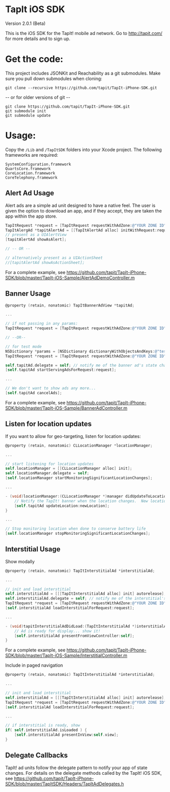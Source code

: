 TapIt iOS SDK
=============

Version 2.0.1 (Beta)

This is the iOS SDK for the TapIt! mobile ad network.  Go to http://tapit.com/ for more details and to sign up.

Get the code:
=============

This project includes JSONKit and Reachability as a git submodules.  Make sure you pull down submodules when cloning:

````
git clone --recursive https://github.com/tapit/TapIt-iPhone-SDK.git
````
-- or for older versions of git --
````
git clone https://github.com/tapit/TapIt-iPhone-SDK.git
git submodule init
git submodule update
````

Usage:
======
Copy the ```/Lib``` and ```/TapItSDK``` folders into your Xcode project.  The following frameworks are required:
````
SystemConfiguration.framework
QuartsCore.framework
CoreLocation.framework
CoreTelephony.framework
````

Alert Ad Usage
--------------
Alert ads are a simple ad unit designed to have a native feel.  The user is given the option to download an app, and if they accept, they are taken the app within the app store.

````objective-c
TapItRequest *request = [TapItRequest requestWithAdZone:@"YOUR ZONE ID"];
TapItAlergAd *tapitAlertAd = [[TapItAlertAd alloc] initWithRequest:request];
// present as a UIAlertView
[tapitAlertAd showAsAlert];

// -- OR --

// alternatively present as a UIActionSheet
//[tapitAlertAd showAsActionSheet];
````

For a complete example, see https://github.com/tapit/TapIt-iPhone-SDK/blob/master/TapIt-iOS-Sample/AlertAdDemoController.m


Banner Usage
------------
````objective-c
@property (retain, nonatomic) TapItBannerAdView *tapitAd;

...

// if not passing in any params:
TapItRequest *request = [TapItRequest requestWithAdZone:@"YOUR ZONE ID"];

// --OR--

// for test mode
NSDictionary *params = [NSDictionary dictionaryWithObjectsAndKeys:@"test", @"mode", nil];
TapItRequest *request = [TapItRequest requestWithAdZone:@"YOUR ZONE ID" andCustomParameters:params];

self.tapitAd.delegate = self; // notify me of the banner ad's state changes
[self.tapitAd startServingAdsForRequest:request];

...

// We don't want to show ads any more...
[self.tapitAd cancelAds];
````

For a complete example, see https://github.com/tapit/TapIt-iPhone-SDK/blob/master/TapIt-iOS-Sample/BannerAdController.m


Listen for location updates
---------------------------
If you want to allow for geo-targeting, listen for location updates:
````objective-c
@property (retain, nonatomic) CLLocationManager *locationManager;

...

// start listening for location updates
self.locationManager = [[CLLocationManager alloc] init];
self.locationManager.delegate = self;
[self.locationManager startMonitoringSignificantLocationChanges];

...

- (void)locationManager:(CLLocationManager *)manager didUpdateToLocation:(CLLocation *)newLocation fromLocation:(CLLocation *)oldLocation {
    // Notify the TapIt! banner when the location changes.  New location will be used the next time an ad is requested
    [self.tapitAd updateLocation:newLocation];
}

...

// Stop monitoring location when done to conserve battery life
[self.locationManager stopMonitoringSignificantLocationChanges];
````



Interstitial Usage
------------------
Show modally
````objective-c
@property (retain, nonatomic) TapItInterstitialAd *interstitialAd;

...

// init and load interstitial
self.interstitialAd = [[[TapItInterstitialAd alloc] init] autorelease];
self.interstitialAd.delegate = self; // notify me of the interstitial's state changes
TapItRequest *request = [TapItRequest requestWithAdZone:@"YOUR ZONE ID"];
[self.interstitialAd loadInterstitialForRequest:request];

...

- (void)tapitInterstitialAdDidLoad:(TapItInterstitialAd *)interstitialAd {
    // Ad is ready for display... show it!
    [self.interstitialAd presentFromViewController:self];
}
````
For a complete example, see https://github.com/tapit/TapIt-iPhone-SDK/blob/master/TapIt-iOS-Sample/InterstitialController.m

Include in paged navigation
    
````objective-c
@property (retain, nonatomic) TapItInterstitialAd *interstitialAd;

...

// init and load interstitial
self.interstitialAd = [[[TapItInterstitialAd alloc] init] autorelease];
TapItRequest *request = [TapItRequest requestWithAdZone:@"YOUR ZONE ID"];
[self.interstitialAd loadInterstitialForRequest:request];

...

// if interstitial is ready, show
if( self.interstitialAd.isLoaded ) {
    [self.interstitialAd presentInView:self.view];
}
````

Delegate Callbacks
------------------
TapIt! ad units follow the delegate pattern to notify your app of state changes.  For details on the delegate methods called by the TapIt! iOS SDK, see https://github.com/tapit/TapIt-iPhone-SDK/blob/master/TapItSDK/Headers/TapItAdDelegates.h
